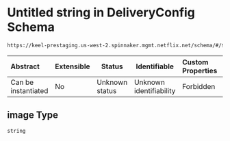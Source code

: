 # Untitled string in DeliveryConfig Schema

```txt
https://keel-prestaging.us-west-2.spinnaker.mgmt.netflix.net/schema/#/$defs/VersionedTagProvider/properties/image
```




| Abstract            | Extensible | Status         | Identifiable            | Custom Properties | Additional Properties | Access Restrictions | Defined In                                                    |
| :------------------ | ---------- | -------------- | ----------------------- | :---------------- | --------------------- | ------------------- | ------------------------------------------------------------- |
| Can be instantiated | No         | Unknown status | Unknown identifiability | Forbidden         | Allowed               | none                | [keel.schema.json\*](keel.schema.json "open original schema") |

## image Type

`string`
